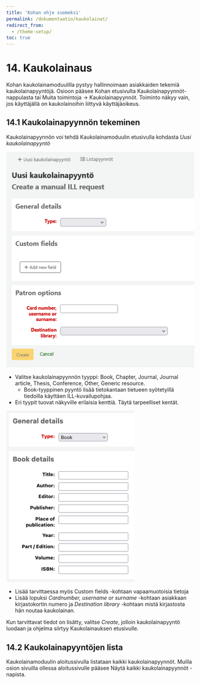 ```yaml
---
title: 'Kohan ohje suomeksi'
permalink: /dokumentaatio/kaukolainat/
redirect_from:
  - /theme-setup/
toc: true
---
```


# 14. Kaukolainaus

Kohan kaukolainamoduulilla pystyy hallinnoimaan asiakkaiden tekemiä kaukolainapyyntöjä. Osioon pääsee Kohan etusivulta Kaukolainapyynnöt-nappulasta tai Muita toimintoja -> Kaukolainapyynnöt. Toiminto näkyy vain, jos käyttäjällä on kaukolainoihin liittyvä käyttäjäoikeus.

## 14.1 Kaukolainapyynnön tekeminen

Kaukolainapyynnön voi tehdä Kaukolainamoduulin etusivulla kohdasta _Uusi kaukolainapyyntö_

![Kaukolainapyynnön lomake](/assets/files/docs/Kaukolainaus/kaukolainat1.png)

* Valitse kaukolainapyynnön tyyppi: Book, Chapter, Journal, Journal article, Thesis, Conference, Other, Generic resource.
  * Book-tyyppinen pyyntö lisää tietokantaan tietueen syötetyillä tiedoilla käyttäen ILL-kuvailupohjaa.
* Eri tyypit tuovat näkyville erilaisia kenttiä. Täytä tarpeelliset kentät.

![Kaukolainapyynnön teostiedot](/assets/files/docs/Kaukolainaus/kaukolainat2.png)

* Lisää tarvittaessa myös Custom fields -kohtaan vapaamuotoisia tietoja
* Lisää lopuksi _Cardnumber, username or surname_ -kohtaan asiakkaan kirjastokortin numero ja _Destination library_ -kohtaan mistä kirjastosta hän noutaa kaukolainan.

Kun tarvittavat tiedot on lisätty, valitse _Create_, jolloin kaukolainapyyntö luodaan ja ohjelma siirtyy Kaukolainauksen etusivulle.

## 14.2 Kaukolainapyyntöjen lista

Kaukolainamoduulin aloitussivulla listataan kaikki kaukolainapyynnöt. Muilla osion sivuilla ollessa aloitussivulle pääsee Näytä kaikki kaukolainapyynnöt -napista.
